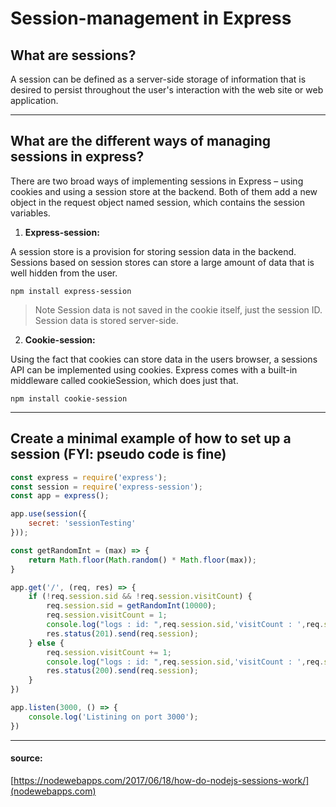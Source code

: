 # Session-management in Express

## What are sessions?

A session can be defined as a server-side storage of information that is desired to persist throughout the user's interaction with the web site or web application.

---

## What are the different ways of managing sessions in express?

There are two broad ways of implementing sessions in Express – using cookies and using a session store at the backend. Both of them add a new object in the request object named session, which contains the session variables.

1. **Express-session:**

A session store is a provision for storing session data in the backend. Sessions based on session stores can store a large amount of data that is well hidden from the user.
~~~
npm install express-session
~~~
> Note Session data is not saved in the cookie itself, just the session ID. Session data is stored server-side.

2. **Cookie-session:**

Using the fact that cookies can store data in the users browser, a sessions API can be implemented using cookies. Express comes with a built-in middleware called cookieSession, which does just that.
~~~
npm install cookie-session
~~~

---

## Create a minimal example of how to set up a session (FYI: pseudo code is fine)

```javascript
const express = require('express');
const session = require('express-session');
const app = express();

app.use(session({
    secret: 'sessionTesting'
}));

const getRandomInt = (max) => {
    return Math.floor(Math.random() * Math.floor(max));
}

app.get('/', (req, res) => {
    if (!req.session.sid && !req.session.visitCount) {
        req.session.sid = getRandomInt(10000);
        req.session.visitCount = 1;
        console.log("logs : id: ",req.session.sid,'visitCount : ',req.session.visitCount);
        res.status(201).send(req.session);
    } else {
        req.session.visitCount += 1;
        console.log("logs : id: ",req.session.sid,'visitCount : ',req.session.visitCount);
        res.status(200).send(req.session);
    }
})

app.listen(3000, () => {
    console.log('Listining on port 3000');
})
```
---


#### source:

[https://nodewebapps.com/2017/06/18/how-do-nodejs-sessions-work/](nodewebapps.com)

